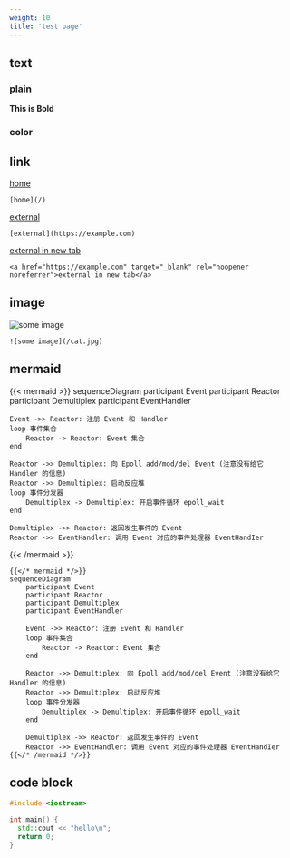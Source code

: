```yaml
---
weight: 10
title: 'test page'
---
```


## text

### plain
**This is Bold**

### color

## link

[home](/) 
```
[home](/)
```  
[external](https://example.com) 
```
[external](https://example.com)
```
<a href="https://example.com" target="_blank" rel="noopener noreferrer">external in new tab</a> 
```
<a href="https://example.com" target="_blank" rel="noopener noreferrer">external in new tab</a>
```

## image

![some image](/cat.jpg)
```
![some image](/cat.jpg)
```

## mermaid

{{< mermaid >}}
sequenceDiagram
    participant Event
    participant Reactor
    participant Demultiplex
    participant EventHandler

    Event ->> Reactor: 注册 Event 和 Handler
    loop 事件集合
        Reactor -> Reactor: Event 集合
    end

    Reactor ->> Demultiplex: 向 Epoll add/mod/del Event (注意没有给它 Handler 的信息)
    Reactor ->> Demultiplex: 启动反应堆
    loop 事件分发器
        Demultiplex -> Demultiplex: 开启事件循环 epoll_wait
    end

    Demultiplex ->> Reactor: 返回发生事件的 Event
    Reactor ->> EventHandler: 调用 Event 对应的事件处理器 EventHandIer
{{< /mermaid >}}

```
{{</* mermaid */>}}
sequenceDiagram
    participant Event
    participant Reactor
    participant Demultiplex
    participant EventHandler

    Event ->> Reactor: 注册 Event 和 Handler
    loop 事件集合
        Reactor -> Reactor: Event 集合
    end

    Reactor ->> Demultiplex: 向 Epoll add/mod/del Event (注意没有给它 Handler 的信息)
    Reactor ->> Demultiplex: 启动反应堆
    loop 事件分发器
        Demultiplex -> Demultiplex: 开启事件循环 epoll_wait
    end

    Demultiplex ->> Reactor: 返回发生事件的 Event
    Reactor ->> EventHandler: 调用 Event 对应的事件处理器 EventHandIer
{{</* /mermaid */>}}
```

## code block

```cpp
#include <iostream>

int main() {
  std::cout << "hello\n";
  return 0;
}
```

